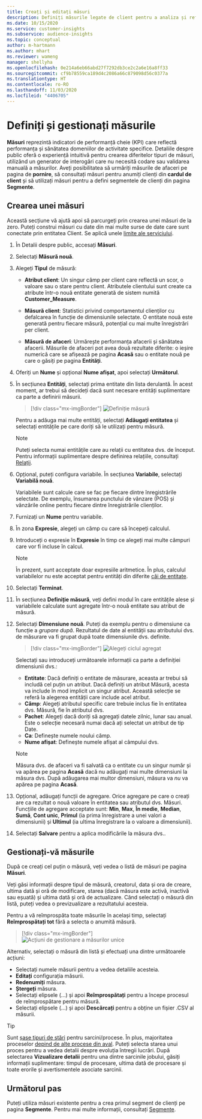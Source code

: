 ```yaml
---
title: Creați și editați măsuri
description: Definiți măsurile legate de client pentru a analiza și reflecta performanța anumitor domenii de afaceri.
ms.date: 10/15/2020
ms.service: customer-insights
ms.subservice: audience-insights
ms.topic: conceptual
author: m-hartmann
ms.author: mhart
ms.reviewer: wameng
manager: shellyha
ms.openlocfilehash: 0e214a6eb66abd27f7292db3ce2c2a6e16a8ff33
ms.sourcegitcommit: cf9b78559ca189d4c2086a66c879098d56c0377a
ms.translationtype: HT
ms.contentlocale: ro-RO
ms.lasthandoff: 11/03/2020
ms.locfileid: "4406705"
---
```

# <a name="define-and-manage-measures"></a>Definiți și gestionați măsurile

**Măsuri** reprezintă indicatori de performanță cheie (KPI) care reflectă performanța și sănătatea domeniilor de activitate specifice. Detaliile despre public oferă o experiență intuitivă pentru crearea diferitelor tipuri de măsuri, utilizând un generator de interogări care nu necesită codare sau validarea manuală a măsurilor. Aveți posibilitatea să urmăriți măsurile de afaceri pe pagina de **pornire**, să consultați măsuri pentru anumiți clienți din **cardul de client** și să utilizați măsuri pentru a defini segmentele de clienți din pagina **Segmente**.

## <a name="create-a-measure"></a>Crearea unei măsuri

Această secțiune vă ajută apoi să parcurgeți prin crearea unei măsuri de la zero. Puteți construi măsuri cu date din mai multe surse de date care sunt conectate prin entitatea Client. Se aplică unele [limite ale serviciului](service-limits.md).

1. În Detalii despre public, accesați **Măsuri**.

2. Selectați **Măsură nouă**.

3. Alegeți **Tipul** de măsură:

   - **Atribut client**: Un singur câmp per client care reflectă un scor, o valoare sau o stare pentru client. Atributele clientului sunt create ca atribute într-o nouă entitate generată de sistem numită **Customer_Measure**.

   - **Măsură client**: Statistici privind comportamentul clienților cu defalcarea în funcție de dimensiunile selectate. O entitate nouă este generată pentru fiecare măsură, potențial cu mai multe înregistrări per client.

   - **Măsură de afaceri**: Urmărește performanța afacerii și sănătatea afacerii. Măsurile de afaceri pot avea două rezultate diferite: o ieșire numerică care se afișează pe pagina **Acasă** sau o entitate nouă pe care o găsiți pe pagina **Entități**.

4. Oferiți un **Nume** și opțional **Nume afișat**, apoi selectați **Următorul**.

5. În secțiunea **Entități**, selectați prima entitate din lista derulantă. În acest moment, ar trebui să decideți dacă sunt necesare entități suplimentare ca parte a definirii măsurii.

   > [!div class="mx-imgBorder"]
   > ![Definiție măsură](media/measure-definition.png "Definiție măsură")

   Pentru a adăuga mai multe entități, selectați **Adăugați entitatea** și selectați entitățile pe care doriți să le utilizați pentru măsură.

   > [!NOTE]
   > Puteți selecta numai entitățile care au relații cu entitatea dvs. de început. Pentru informații suplimentare despre definirea relațiile, consultați [Relații](relationships.md).

6. Opțional, puteți configura variabile. În secțiunea **Variabile**, selectați **Variabilă nouă**.

   Variabilele sunt calcule care se fac pe fiecare dintre înregistrările selectate. De exemplu, însumarea punctului de vânzare (POS) și vânzările online pentru fiecare dintre înregistrările clienților.

7. Furnizați un **Nume** pentru variabile.

8. În zona **Expresie**, alegeți un câmp cu care să începeți calculul.

9. Introduceți o expresie în **Expresie** în timp ce alegeți mai multe câmpuri care vor fi incluse în calcul.

   > [!NOTE]
   > În prezent, sunt acceptate doar expresiile aritmetice. În plus, calculul variabilelor nu este acceptat pentru entități din diferite [căi de entitate](relationships.md).

10. Selectați **Terminat**.

11. În secțiunea **Definiție măsură**, veți defini modul în care entitățile alese și variabilele calculate sunt agregate într-o nouă entitate sau atribut de măsură.

12. Selectați **Dimensiune nouă**. Puteți da exemplu pentru o dimensiune ca funcție a *grupare după*. Rezultatul de date al entității sau atributului dvs. de măsurare va fi grupat după toate dimensiunile dvs. definite.

    > [!div class="mx-imgBorder"]
    > ![Alegeți ciclul agregat](media/measures-businessreport-measure-definition2.png "Alegeți ciclul agregat")

    Selectați sau introduceți următoarele informații ca parte a definiției dimensiunii dvs.:

    - **Entitate**: Dacă definiți o entitate de măsurare, aceasta ar trebui să includă cel puțin un atribut. Dacă definiți un atribut Măsură, acesta va include în mod implicit un singur atribut. Această selecție se referă la alegerea entității care include acel atribut.
    - **Câmp**: Alegeți atributul specific care trebuie inclus fie în entitatea dvs. Măsură, fie în atributul dvs.
    - **Pachet**: Alegeți dacă doriți să agregați datele zilnic, lunar sau anual. Este o selecție necesară numai dacă ați selectat un atribut de tip Date.
    - **Ca**: Definește numele noului câmp.
    - **Nume afișat**: Definește numele afișat al câmpului dvs.

    > [!NOTE]
    > Măsura dvs. de afaceri va fi salvată ca o entitate cu un singur număr și va apărea pe pagina **Acasă** dacă nu adăugați mai multe dimensiuni la măsura dvs. După adăugarea mai multor dimensiuni, măsura va *nu* va apărea pe pagina **Acasă**.

13. Opțional, adăugați funcții de agregare. Orice agregare pe care o creați are ca rezultat o nouă valoare în entitatea sau atributul dvs. Măsuri. Funcțiile de agregare acceptate sunt: **Min**, **Max**, **În medie**, **Median**, **Sumă**, **Cont unic**, **Primul** (ia prima înregistrare a unei valori a dimensiunii) și **Ultimul** (ia ultima înregistrare la o valoare a dimensiunii).

14. Selectați **Salvare** pentru a aplica modificările la măsura dvs..

## <a name="manage-your-measures"></a>Gestionați-vă măsurile

După ce creați cel puțin o măsură, veți vedea o listă de măsuri pe pagina **Măsuri**.

Veți găsi informații despre tipul de măsură, creatorul, data și ora de creare, ultima dată și oră de modificare, starea (dacă măsura este activă, inactivă sau eșuată) și ultima dată și oră de actualizare. Când selectați o măsură din listă, puteți vedea o previzualizare a rezultatului acesteia.

Pentru a vă reîmprospăta toate măsurile în același timp, selectați **Reîmprospătați tot** fără a selecta o anumită măsură.

> [!div class="mx-imgBorder"]
> ![Acțiuni de gestionare a măsurilor unice](media/measure-actions.png "Acțiuni de gestionare a măsurilor unice")

Alternativ, selectați o măsură din listă și efectuați una dintre următoarele acțiuni:

- Selectați numele măsurii pentru a vedea detaliile acesteia.
- **Editați** configurația măsurii.
- **Redenumiți** măsura.
- **Ștergeți** măsura.
- Selectați elipsele (...) și apoi **Reîmprospătați** pentru a începe procesul de reîmprospătare pentru măsură.
- Selectați elipsele (...) și apoi **Descărcați** pentru a obține un fișier .CSV al măsurii.

> [!TIP]
> Sunt [șase tipuri de stări](system.md#status-types) pentru sarcini/procese. În plus, majoritatea proceselor [depind de alte procese din aval](system.md#refresh-policies). Puteți selecta starea unui proces pentru a vedea detalii despre evoluția întregii lucrări. După selectarea **Vizualizare detalii** pentru una dintre sarcinile jobului, găsiți informații suplimentare: timpul de procesare, ultima dată de procesare și toate erorile și avertismentele asociate sarcinii.

## <a name="next-step"></a>Următorul pas

Puteți utiliza măsuri existente pentru a crea primul segment de clienți pe pagina **Segmente**. Pentru mai multe informații, consultați [Segmente](segments.md).
